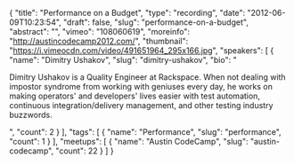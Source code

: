 {
  "title": "Performance on a Budget",
  "type": "recording",
  "date": "2012-06-09T10:23:54",
  "draft": false,
  "slug": "performance-on-a-budget",
  "abstract": "",
  "vimeo": "108060619",
  "moreinfo": "http://austincodecamp2012.com/",
  "thumbnail": "https://i.vimeocdn.com/video/491651964_295x166.jpg",
  "speakers": [
    {
      "name": "Dimitry Ushakov",
      "slug": "dimitry-ushakov",
      "bio": "<p>Dimitry Ushakov is a Quality Engineer at Rackspace. When not dealing with impostor syndrome from working with geniuses every day, he works on making operators' and developers' lives easier with test automation, continuous integration/delivery management, and other testing industry buzzwords.</p>",
      "count": 2
    }
  ],
  "tags": [
    {
      "name": "Performance",
      "slug": "performance",
      "count": 1
    }
  ],
  "meetups": [
    {
      "name": "Austin CodeCamp",
      "slug": "austin-codecamp",
      "count": 22
    }
  ]
}